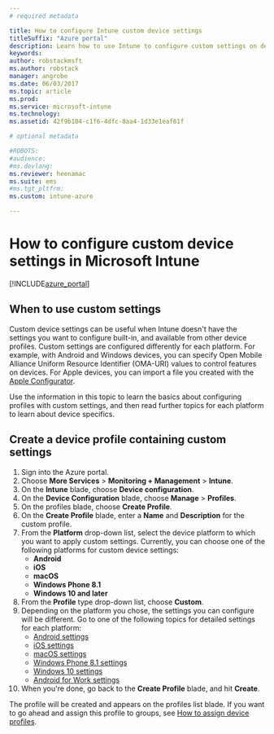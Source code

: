 ```yaml
---
# required metadata

title: How to configure Intune custom device settingstitleSuffix: "Azure portal"
description: Learn how to use Intune to configure custom settings on devices you manage."
keywords:
author: robstackmsft
ms.author: robstack
manager: angrobe
ms.date: 06/03/2017
ms.topic: article
ms.prod:
ms.service: microsoft-intune
ms.technology:
ms.assetid: 42f9b104-c1f6-4dfc-8aa4-1d33e1eaf61f

# optional metadata

#ROBOTS:
#audience:
#ms.devlang:
ms.reviewer: heenamac
ms.suite: ems
#ms.tgt_pltfrm:
ms.custom: intune-azure

---
```


# How to configure custom device settings in Microsoft Intune

[!INCLUDE[azure_portal](./includes/azure_portal.md)]

## When to use custom settings

Custom device settings can be useful when Intune doesn't have the settings you want to configure built-in, and available from other device profiles.
Custom settings are configured differently for each platform. For example, with Android and Windows devices, you can specify Open Mobile Alliance Uniform Resource Identifier (OMA-URI) values to control features on devices. For Apple devices, you can import a file you created with the [Apple Configurator](https://itunes.apple.com/us/app/apple-configurator-2/id1037126344?mt=12).

Use the information in this topic to learn the basics about configuring profiles with custom settings, and then read further topics for each platform to learn about device specifics.

## Create a device profile containing custom settings

1. Sign into the Azure portal.
2. Choose **More Services** > **Monitoring + Management** > **Intune**.
3. On the **Intune** blade, choose **Device configuration**.
2. On the **Device Configuration** blade, choose **Manage** > **Profiles**.
3. On the profiles blade, choose **Create Profile**.
4. On the **Create Profile** blade, enter a **Name** and **Description** for the custom profile.
5. From the **Platform** drop-down list, select the device platform to which you want to apply custom settings. Currently, you can choose one of the following platforms for custom device settings:
	- **Android**
	- **iOS**
	- **macOS**
	- **Windows Phone 8.1**
	- **Windows 10 and later**
6. From the **Profile** type drop-down list, choose **Custom**.
7. Depending on the platform you chose, the settings you can configure will be different. Go to one of the following topics for detailed settings for each platform:
	- [Android settings](custom-settings-android.md)
	- [iOS settings](custom-settings-ios.md)
	- [macOS settings](custom-settings-macos.md)
	- [Windows Phone 8.1 settings](custom-settings-windows-phone-8-1.md)
	- [Windows 10 settings](custom-settings-windows-10.md)
	- [Android for Work settings](custom-settings-android-for-work.md)
8. When you're done, go back to the **Create Profile** blade, and hit **Create**.

The profile will be created and appears on the profiles list blade.
If you want to go ahead and assign this profile to groups, see [How to assign device profiles](device-profile-assign.md).
